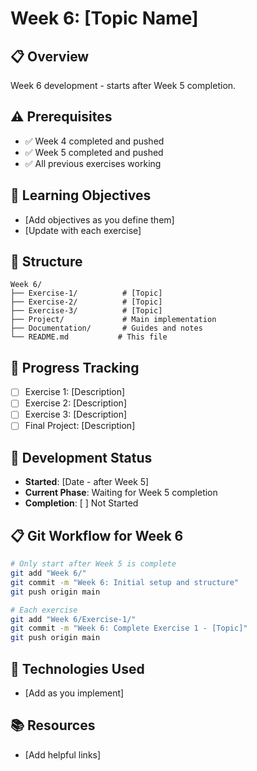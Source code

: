 # Week 6: [Topic Name]

## 📋 Overview
Week 6 development - starts after Week 5 completion.

## ⚠️ Prerequisites
- ✅ Week 4 completed and pushed
- ✅ Week 5 completed and pushed
- ✅ All previous exercises working

## 🎯 Learning Objectives
- [Add objectives as you define them]
- [Update with each exercise]

## 📁 Structure
```
Week 6/
├── Exercise-1/          # [Topic]
├── Exercise-2/          # [Topic]
├── Exercise-3/          # [Topic]
├── Project/             # Main implementation
├── Documentation/       # Guides and notes
└── README.md           # This file
```

## 📝 Progress Tracking
- [ ] Exercise 1: [Description]
- [ ] Exercise 2: [Description]
- [ ] Exercise 3: [Description]
- [ ] Final Project: [Description]

## 🚀 Development Status
- **Started**: [Date - after Week 5]
- **Current Phase**: Waiting for Week 5 completion
- **Completion**: [ ] Not Started

## 📋 Git Workflow for Week 6
```bash
# Only start after Week 5 is complete
git add "Week 6/"
git commit -m "Week 6: Initial setup and structure"
git push origin main

# Each exercise
git add "Week 6/Exercise-1/"
git commit -m "Week 6: Complete Exercise 1 - [Topic]"
git push origin main
```

## 🔧 Technologies Used
- [Add as you implement]

## 📚 Resources
- [Add helpful links]
